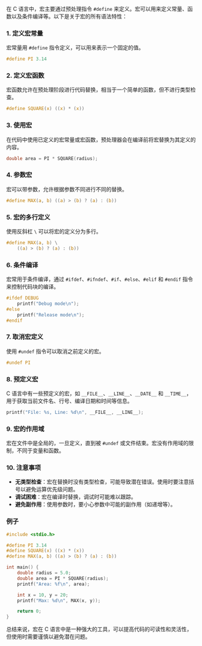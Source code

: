 在 C 语言中，宏主要通过预处理指令 `#define` 来定义。宏可以用来定义常量、函数以及条件编译等。以下是关于宏的所有语法特性：

### 1. 定义宏常量

宏常量用 `#define` 指令定义，可以用来表示一个固定的值。

```c
#define PI 3.14
```

### 2. 定义宏函数

宏函数允许在预处理阶段进行代码替换，相当于一个简单的函数，但不进行类型检查。

```c
#define SQUARE(x) ((x) * (x))
```

### 3. 使用宏

在代码中使用已定义的宏常量或宏函数，预处理器会在编译前将宏替换为其定义的内容。

```c
double area = PI * SQUARE(radius);
```

### 4. 参数宏

宏可以带参数，允许根据参数不同进行不同的替换。

```c
#define MAX(a, b) ((a) > (b) ? (a) : (b))
```

### 5. 宏的多行定义

使用反斜杠 `\` 可以将宏的定义分为多行。

```c
#define MAX(a, b) \
    ((a) > (b) ? (a) : (b))
```

### 6. 条件编译

宏常用于条件编译，通过 `#ifdef`、`#ifndef`、`#if`、`#else`、`#elif` 和 `#endif` 指令来控制代码块的编译。

```c
#ifdef DEBUG
    printf("Debug mode\n");
#else
    printf("Release mode\n");
#endif
```

### 7. 取消宏定义

使用 `#undef` 指令可以取消之前定义的宏。

```c
#undef PI
```

### 8. 预定义宏

C 语言中有一些预定义的宏，如 `__FILE__`、`__LINE__`、`__DATE__` 和 `__TIME__`，用于获取当前文件名、行号、编译日期和时间等信息。

```c
printf("File: %s, Line: %d\n", __FILE__, __LINE__);
```

### 9. 宏的作用域

宏在文件中是全局的，一旦定义，直到被 `#undef` 或文件结束。宏没有作用域的限制，不同于变量和函数。

### 10. 注意事项

- **无类型检查**：宏在替换时没有类型检查，可能导致潜在错误。使用时要注意括号以避免运算优先级问题。
- **调试困难**：宏在编译时替换，调试时可能难以跟踪。
- **避免副作用**：使用参数时，要小心参数中可能的副作用（如递增等）。

### 例子

```c
#include <stdio.h>

#define PI 3.14
#define SQUARE(x) ((x) * (x))
#define MAX(a, b) ((a) > (b) ? (a) : (b))

int main() {
    double radius = 5.0;
    double area = PI * SQUARE(radius);
    printf("Area: %f\n", area);

    int x = 10, y = 20;
    printf("Max: %d\n", MAX(x, y));

    return 0;
}
```

总结来说，宏在 C 语言中是一种强大的工具，可以提高代码的可读性和灵活性，但使用时需要谨慎以避免潜在问题。
